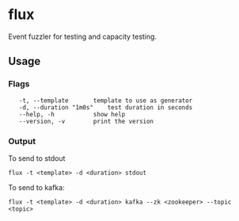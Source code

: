 # flux

Event fuzzler for testing and capacity testing.

## Usage

### Flags

```
   -t, --template 		template to use as generator
   -d, --duration "1m0s"	test duration in seconds
   --help, -h			show help
   --version, -v		print the version
```

### Output

To send to stdout

```flux -t <template> -d <duration> stdout```

To send to kafka:

```flux -t <template> -d <duration> kafka --zk <zookeeper> --topic <topic>```


